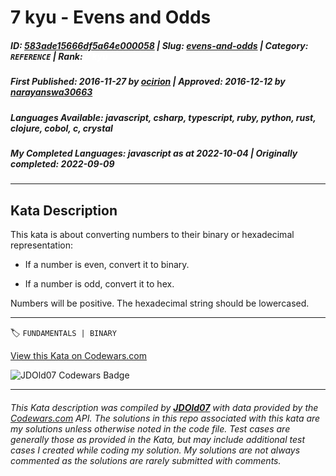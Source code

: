 # 7 kyu - Evens and Odds

##### **ID**: [583ade15666df5a64e000058](https://www.codewars.com/kata/583ade15666df5a64e000058) | **Slug**: [evens-and-odds](https://www.codewars.com/kata/583ade15666df5a64e000058) | **Category**: `REFERENCE` | **Rank**: <span style="color:white">7 kyu</span>

##### **First Published**: 2016-11-27 ***by*** [ocirion](https://www.codewars.com/users/ocirion) | **Approved**: 2016-12-12 ***by*** [narayanswa30663](https://www.codewars.com/users/narayanswa30663)

##### **Languages Available**: javascript, csharp, typescript, ruby, python, rust, clojure, cobol, c, crystal

##### **My Completed Languages**: javascript ***as at*** 2022-10-04 | **Originally completed**: 2022-09-09

---

## Kata Description


This kata is about converting numbers to their binary or hexadecimal representation:

* If a number is even, convert it to binary.

* If a number is odd, convert it to hex.



Numbers will be positive. The hexadecimal string should be lowercased.

---


🏷 `FUNDAMENTALS | BINARY`


[View this Kata on Codewars.com](https://www.codewars.com/kata/583ade15666df5a64e000058)

![](https://www.codewars.com/users/jdold07/badges/large "JDOld07 Codewars Badge")

---

###### *This Kata description was compiled by [**JDOld07**](https://tpstech.dev) with data provided by the [Codewars.com](https://www.codewars.com) API.  The solutions in this repo associated with this kata are my solutions unless otherwise noted in the code file.  Test cases are generally those as provided in the Kata, but may include additional test cases I created while coding my solution.  My solutions are not always commented as the solutions are rarely submitted with comments.*

